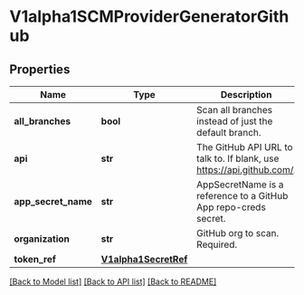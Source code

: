 # V1alpha1SCMProviderGeneratorGithub

## Properties
Name | Type | Description | Notes
------------ | ------------- | ------------- | -------------
**all_branches** | **bool** | Scan all branches instead of just the default branch. | [optional] 
**api** | **str** | The GitHub API URL to talk to. If blank, use https://api.github.com/. | [optional] 
**app_secret_name** | **str** | AppSecretName is a reference to a GitHub App repo-creds secret. | [optional] 
**organization** | **str** | GitHub org to scan. Required. | [optional] 
**token_ref** | [**V1alpha1SecretRef**](V1alpha1SecretRef.md) |  | [optional] 

[[Back to Model list]](../README.md#documentation-for-models) [[Back to API list]](../README.md#documentation-for-api-endpoints) [[Back to README]](../README.md)


